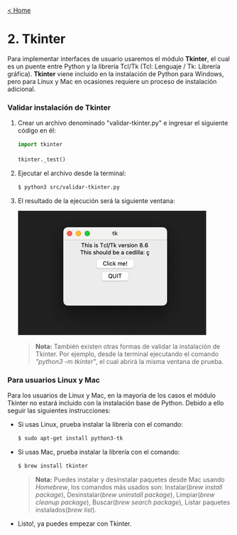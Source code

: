 [< Home](../README.md)

# 2. Tkinter
Para implementar interfaces de usuario usaremos el módulo **Tkinter**, el cual es un puente entre Python y la 
librería Tcl/Tk (Tcl: Lenguaje / Tk: Librería gráfica). **Tkinter** viene incluido en la instalación de Python 
para Windows, pero para Linux y Mac en ocasiones requiere un proceso de instalación adicional. 

### Validar instalación de Tkinter
1. Crear un archivo denominado "validar-tkinter.py" e ingresar el siguiente código en él:
    ```python
    import tkinter
    
    tkinter._test()
    ```

2. Ejecutar el archivo desde la terminal:
    ```bash
    $ python3 src/validar-tkinter.py
    ```

3. El resultado de la ejecución será la siguiente ventana:

    ![tkinter test](../images/img001_tkinter_test.png)

    > **Nota:** También existen otras formas de validar la instalación de Tkinter. Por ejemplo, desde la terminal 
      ejecutando el comando *"python3 -m tkinter"*, el cual abrirá la misma ventana de prueba.

### Para usuarios Linux y Mac
Para los usuarios de Linux y Mac, en la mayoría de los casos el módulo Tkinter no estará incluido con la instalación 
base de Python. Debido a ello seguir las siguientes instrucciones: 

* Si usas Linux, prueba instalar la librería con el comando: 
    ```bash
    $ sudo apt-get install python3-tk
    ```
  
* Si usas Mac, prueba instalar la librería con el comando:
    ```bash
    $ brew install tkinter
    ```
    > **Nota:** Puedes instalar y desinstalar paquetes desde Mac usando *Homebrew*, los comandos más usados son:
      Instalar(*brew install package*), Desinstalar(*brew uninstall package*), Limpiar(*brew cleanup package*), 
      Buscar(*brew search package*), Listar paquetes instalados(*brew list*).

* Listo!, ya puedes empezar con Tkinter.